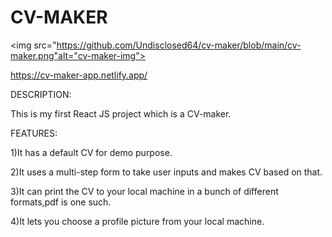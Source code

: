 # CV-MAKER

<img src="https://github.com/Undisclosed64/cv-maker/blob/main/cv-maker.png"alt="cv-maker-img">



https://cv-maker-app.netlify.app/

DESCRIPTION:

This is my first React JS project which is a CV-maker.


FEATURES:

1)It has a default CV for demo purpose.

2)It uses a multi-step form to take user inputs and makes CV based on that.

3)It can print the CV to your local machine in a bunch of different formats,pdf is one such.

4)It lets you choose a profile picture from your local machine.





